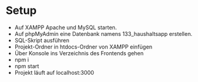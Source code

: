 # Setup

- Auf XAMPP Apache und MySQL starten. 
- Auf phpMyAdmin eine Datenbank namens 133_haushaltsapp erstellen.
- SQL-Skript ausführen
- Projekt-Ordner in htdocs-Ordner von XAMPP einfügen
- Über Konsole ins Verzeichnis des Frontends gehen
- npm i
- npm start
- Projekt läuft auf localhost:3000
